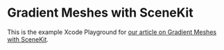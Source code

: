 # Gradient Meshes with SceneKit

This is the example Xcode Playground for [our article on Gradient Meshes with
SceneKit](https://movingparts.io/gradient-meshes).
